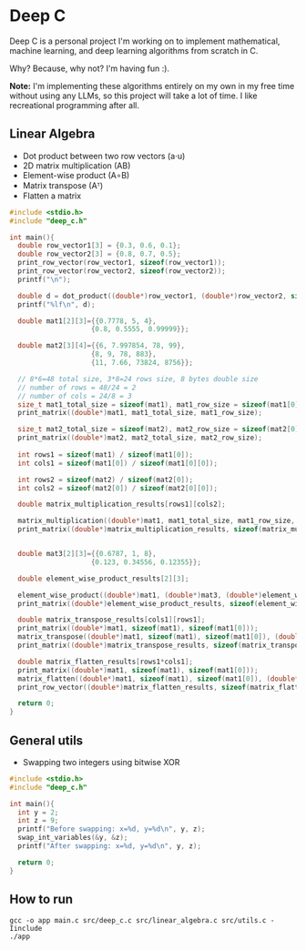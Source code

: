 # Deep C

Deep C is a personal project I'm working on to implement mathematical, machine learning, and deep learning algorithms from scratch in C.

Why? Because, why not? I'm having fun :).

**Note:** I'm implementing these algorithms entirely on my own in my free time without using any LLMs, so this project will take a lot of time. I like recreational programming after all.

## Linear Algebra
* Dot product between two row vectors (a⋅u)
* 2D matrix multiplication (AB)
* Element-wise product (A∘B)
* Matrix transpose (Aᵀ)
* Flatten a matrix
```C
#include <stdio.h>
#include "deep_c.h"

int main(){
  double row_vector1[3] = {0.3, 0.6, 0.1};
  double row_vector2[3] = {0.8, 0.7, 0.5};
  print_row_vector(row_vector1, sizeof(row_vector1));
  print_row_vector(row_vector2, sizeof(row_vector2));
  printf("\n");

  double d = dot_product((double*)row_vector1, (double*)row_vector2, sizeof(row_vector1));
  printf("%lf\n", d);

  double mat1[2][3]={{0.7778, 5, 4},
                    {0.8, 0.5555, 0.99999}};

  double mat2[3][4]={{6, 7.997854, 78, 99},
                    {8, 9, 78, 883},
                    {11, 7.66, 73824, 8756}};

  // 8*6=48 total size, 3*8=24 rows size, 8 bytes double size
  // number of rows = 48/24 = 2
  // number of cols = 24/8 = 3
  size_t mat1_total_size = sizeof(mat1), mat1_row_size = sizeof(mat1[0]); 
  print_matrix((double*)mat1, mat1_total_size, mat1_row_size);

  size_t mat2_total_size = sizeof(mat2), mat2_row_size = sizeof(mat2[0]); 
  print_matrix((double*)mat2, mat2_total_size, mat2_row_size);
  
  int rows1 = sizeof(mat1) / sizeof(mat1[0]);
  int cols1 = sizeof(mat1[0]) / sizeof(mat1[0][0]);

  int rows2 = sizeof(mat2) / sizeof(mat2[0]);
  int cols2 = sizeof(mat2[0]) / sizeof(mat2[0][0]);

  double matrix_multiplication_results[rows1][cols2];

  matrix_multiplication((double*)mat1, mat1_total_size, mat1_row_size, (double*)mat2,  mat2_total_size, mat2_row_size, (double*)matrix_multiplication_results);
  print_matrix((double*)matrix_multiplication_results, sizeof(matrix_multiplication_results), sizeof(matrix_multiplication_results[0]));


  double mat3[2][3]={{0.6787, 1, 8},
                    {0.123, 0.34556, 0.12355}};

  double element_wise_product_results[2][3];

  element_wise_product((double*)mat1, (double*)mat3, (double*)element_wise_product_results, sizeof(mat1), sizeof(mat1[0]));
  print_matrix((double*)element_wise_product_results, sizeof(element_wise_product_results), sizeof(element_wise_product_results[0]));

  double matrix_transpose_results[cols1][rows1];
  print_matrix((double*)mat1, sizeof(mat1), sizeof(mat1[0]));
  matrix_transpose((double*)mat1, sizeof(mat1), sizeof(mat1[0]), (double*)matrix_transpose_results);
  print_matrix((double*)matrix_transpose_results, sizeof(matrix_transpose_results), sizeof(matrix_transpose_results[0]));

  double matrix_flatten_results[rows1*cols1];
  print_matrix((double*)mat1, sizeof(mat1), sizeof(mat1[0]));
  matrix_flatten((double*)mat1, sizeof(mat1), sizeof(mat1[0]), (double*)matrix_flatten_results);
  print_row_vector((double*)matrix_flatten_results, sizeof(matrix_flatten_results));

  return 0;
}
```

## General utils
* Swapping two integers using bitwise XOR
```C
#include <stdio.h>
#include "deep_c.h"

int main(){
  int y = 2;
  int z = 9;
  printf("Before swapping: x=%d, y=%d\n", y, z);
  swap_int_variables(&y, &z);
  printf("After swapping: x=%d, y=%d\n", y, z);

  return 0;
}
```

## How to run
```
gcc -o app main.c src/deep_c.c src/linear_algebra.c src/utils.c -Iinclude
./app
```
